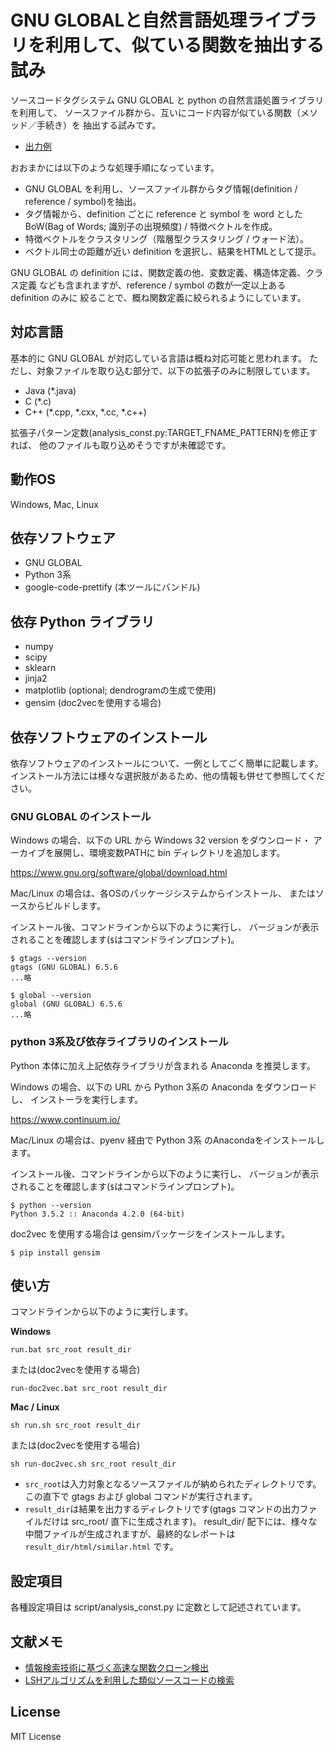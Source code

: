 # GNU GLOBALと自然言語処理ライブラリを利用して、似ている関数を抽出する試み

ソースコードタグシステム GNU GLOBAL と python の自然言語処置ライブラリを利用して、
ソースファイル群から、互いにコード内容が似ている関数（メソッド／手続き）を
抽出する試みです。

* [出力例](https://kondokazuhiro.github.io/fclust/example/html01/similar.html)

おおまかには以下のような処理手順になっています。

* GNU GLOBAL を利用し、ソースファイル群からタグ情報(definition / reference / symbol)を抽出。
* タグ情報から、definition ごとに reference と symbol を word とした
  BoW(Bag of Words; 識別子の出現頻度) / 特徴ベクトルを作成。
* 特徴ベクトルをクラスタリング（階層型クラスタリング / ウォード法）。
* ベクトル同士の距離が近い definition を選択し、結果をHTMLとして提示。

GNU GLOBAL の definition には、関数定義の他、変数定義、構造体定義、クラス定義
なども含まれますが、reference / symbol の数が一定以上ある definition のみに
絞ることで、概ね関数定義に絞られるようにしています。


## 対応言語

基本的に GNU GLOBAL が対応している言語は概ね対応可能と思われます。
ただし、対象ファイルを取り込む部分で、以下の拡張子のみに制限しています。

* Java (*.java)
* C (*.c)
* C++ (*.cpp, *.cxx, *.cc, *.c++)

拡張子パターン定数(analysis_const.py:TARGET_FNAME_PATTERN)を修正すれば、
他のファイルも取り込めそうですが未確認です。


## 動作OS

Windows, Mac, Linux


## 依存ソフトウェア

* GNU GLOBAL
* Python 3系
* google-code-prettify (本ツールにバンドル)


## 依存 Python ライブラリ

* numpy
* scipy
* sklearn
* jinja2
* matplotlib (optional; dendrogramの生成で使用)
* gensim (doc2vecを使用する場合)

## 依存ソフトウェアのインストール

依存ソフトウェアのインストールについて、一例としてごく簡単に記載します。
インストール方法には様々な選択肢があるため、他の情報も併せて参照してください。

### GNU GLOBAL のインストール

Windows の場合、以下の URL から Windows 32 version をダウンロード・
アーカイブを展開し、環境変数PATHに bin ディレクトリを追加します。

https://www.gnu.org/software/global/download.html

Mac/Linux の場合は、各OSのパッケージシステムからインストール、
またはソースからビルドします。

インストール後、コマンドラインから以下のように実行し、
バージョンが表示されることを確認します(`$`はコマンドラインプロンプト)。

```
$ gtags --version
gtags (GNU GLOBAL) 6.5.6
...略
```


```
$ global --version
global (GNU GLOBAL) 6.5.6
...略
```

### python 3系及び依存ライブラリのインストール

Python 本体に加え上記依存ライブラリが含まれる Anaconda を推奨します。

Windows の場合、以下の URL から Python 3系の Anaconda をダウンロードし、
インストーラを実行します。

https://www.continuum.io/

Mac/Linux の場合は、pyenv 経由で Python 3系 のAnacondaをインストールします。

インストール後、コマンドラインから以下のように実行し、
バージョンが表示されることを確認します(`$`はコマンドラインプロンプト)。

```
$ python --version
Python 3.5.2 :: Anaconda 4.2.0 (64-bit)
```

doc2vec を使用する場合は gensimパッケージをインストールします。

```
$ pip install gensim
```

## 使い方

コマンドラインから以下のように実行します。

**Windows**
```
run.bat src_root result_dir
```
または(doc2vecを使用する場合)
```
run-doc2vec.bat src_root result_dir
```

**Mac / Linux**
```
sh run.sh src_root result_dir
```
または(doc2vecを使用する場合)
```
sh run-doc2vec.sh src_root result_dir
```

* `src_root`は入力対象となるソースファイルが納められたディレクトリです。
  この直下で gtags および global コマンドが実行されます。
* `result_dir`は結果を出力するディレクトリです(gtags コマンドの出力ファイルだけは
  src_root/ 直下に生成されます)。
  result_dir/ 配下には、様々な中間ファイルが生成されますが、最終的なレポートは
  `result_dir/html/similar.html` です。


## 設定項目

各種設定項目は script/analysis_const.py に定数として記述されています。


## 文献メモ

* [情報検索技術に基づく高速な関数クローン検出](https://pdfs.semanticscholar.org/ba9c/317756fb3c0e855277b9e7b6323c840d39d4.pdf)
* [LSHアルゴリズムを利用した類似ソースコードの検索](http://sel.ist.osaka-u.ac.jp/lab-db/betuzuri/archive/1021/1021.pdf)

## License

MIT License
